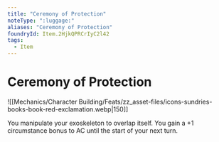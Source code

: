 ```yaml
---
title: "Ceremony of Protection"
noteType: ":luggage:"
aliases: "Ceremony of Protection"
foundryId: Item.2HjkQPRCrIyC2l42
tags:
  - Item
---
```


# Ceremony of Protection
![[Mechanics/Character Building/Feats/zz_asset-files/icons-sundries-books-book-red-exclamation.webp|150]]

You manipulate your exoskeleton to overlap itself. You gain a +1 circumstance bonus to AC until the start of your next turn.


